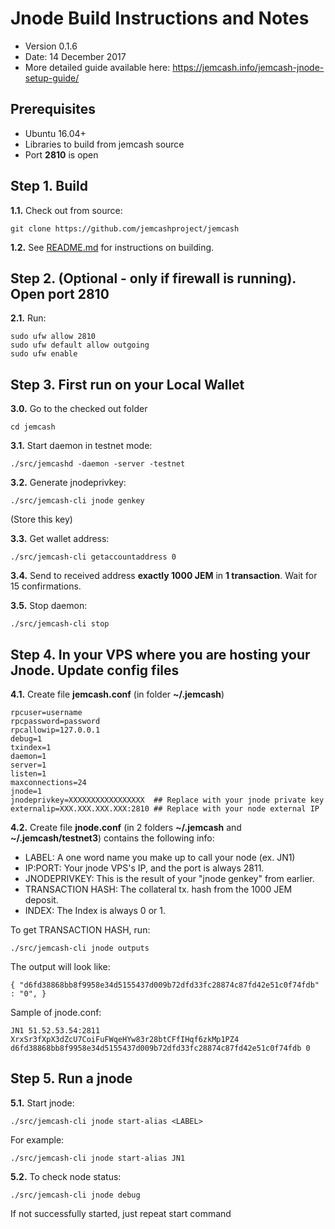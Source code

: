 Jnode Build Instructions and Notes
=============================
 - Version 0.1.6
 - Date: 14 December 2017
 - More detailed guide available here: https://jemcash.info/jemcash-jnode-setup-guide/

Prerequisites
-------------
 - Ubuntu 16.04+
 - Libraries to build from jemcash source
 - Port **2810** is open

Step 1. Build
----------------------
**1.1.**  Check out from source:

    git clone https://github.com/jemcashproject/jemcash

**1.2.**  See [README.md](README.md) for instructions on building.

Step 2. (Optional - only if firewall is running). Open port 2810
----------------------
**2.1.**  Run:

    sudo ufw allow 2810
    sudo ufw default allow outgoing
    sudo ufw enable

Step 3. First run on your Local Wallet
----------------------
**3.0.**  Go to the checked out folder

    cd jemcash

**3.1.**  Start daemon in testnet mode:

    ./src/jemcashd -daemon -server -testnet

**3.2.**  Generate jnodeprivkey:

    ./src/jemcash-cli jnode genkey

(Store this key)

**3.3.**  Get wallet address:

    ./src/jemcash-cli getaccountaddress 0

**3.4.**  Send to received address **exactly 1000 JEM** in **1 transaction**. Wait for 15 confirmations.

**3.5.**  Stop daemon:

    ./src/jemcash-cli stop

Step 4. In your VPS where you are hosting your Jnode. Update config files
----------------------
**4.1.**  Create file **jemcash.conf** (in folder **~/.jemcash**)

    rpcuser=username
    rpcpassword=password
    rpcallowip=127.0.0.1
    debug=1
    txindex=1
    daemon=1
    server=1
    listen=1
    maxconnections=24
    jnode=1
    jnodeprivkey=XXXXXXXXXXXXXXXXX  ## Replace with your jnode private key
    externalip=XXX.XXX.XXX.XXX:2810 ## Replace with your node external IP

**4.2.**  Create file **jnode.conf** (in 2 folders **~/.jemcash** and **~/.jemcash/testnet3**) contains the following info:
 - LABEL: A one word name you make up to call your node (ex. JN1)
 - IP:PORT: Your jnode VPS's IP, and the port is always 2811.
 - JNODEPRIVKEY: This is the result of your "jnode genkey" from earlier.
 - TRANSACTION HASH: The collateral tx. hash from the 1000 JEM deposit.
 - INDEX: The Index is always 0 or 1.

To get TRANSACTION HASH, run:

    ./src/jemcash-cli jnode outputs

The output will look like:

    { "d6fd38868bb8f9958e34d5155437d009b72dfd33fc28874c87fd42e51c0f74fdb" : "0", }

Sample of jnode.conf:

    JN1 51.52.53.54:2811 XrxSr3fXpX3dZcU7CoiFuFWqeHYw83r28btCFfIHqf6zkMp1PZ4 d6fd38868bb8f9958e34d5155437d009b72dfd33fc28874c87fd42e51c0f74fdb 0

Step 5. Run a jnode
----------------------
**5.1.**  Start jnode:

    ./src/jemcash-cli jnode start-alias <LABEL>

For example:

    ./src/jemcash-cli jnode start-alias JN1

**5.2.**  To check node status:

    ./src/jemcash-cli jnode debug

If not successfully started, just repeat start command

